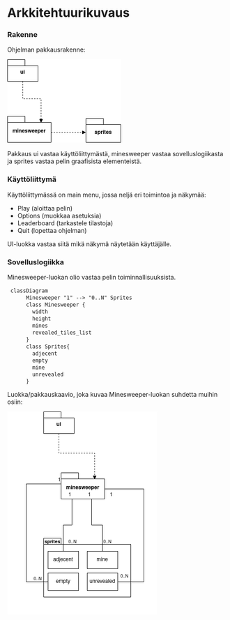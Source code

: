 # Arkkitehtuurikuvaus

### Rakenne
Ohjelman pakkausrakenne:

![pakkauskaavio](https://github.com/xelmas/ot-miinaharava/blob/main/dokumentaatio/kuvat/arkitehtuuri-pakkaus.png)

Pakkaus ui vastaa käyttöliittymästä, minesweeper vastaa sovelluslogiikasta ja sprites vastaa pelin graafisista elementeistä.

### Käyttöliittymä

Käyttöliittymässä on main menu, jossa neljä eri toimintoa ja näkymää:
 - Play (aloittaa pelin)
 - Options (muokkaa asetuksia)
 - Leaderboard (tarkastele tilastoja)
 - Quit (lopettaa ohjelman)

UI-luokka vastaa siitä mikä näkymä näytetään käyttäjälle.

### Sovelluslogiikka

Minesweeper-luokan olio vastaa pelin toiminnallisuuksista.

```mermaid
 classDiagram
      Minesweeper "1" --> "0..N" Sprites
      class Minesweeper {
        width
        height
        mines
        revealed_tiles_list
      }
      class Sprites{
        adjecent
        empty
        mine
        unrevealed
      }
```

Luokka/pakkauskaavio, joka kuvaa Minesweeper-luokan suhdetta muihin osiin:

![pakkauskaavio-luokka](https://github.com/xelmas/ot-miinaharava/blob/main/dokumentaatio/kuvat/arkkitehtuuri-pakkaus-luokat.png)
